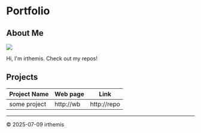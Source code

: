 # Portfolio

## About Me

<img src="https://avatars.githubusercontent.com/u/123456789?v=4" stype="width: 10%; height: auto;">

Hi, I'm irthemis. Check out my repos!

## Projects

| Project Name | Web page | Link |
| ------------ | -------- | ---- |
| some project | http://wb | http://repo |

---

© 2025-07-09 irthemis